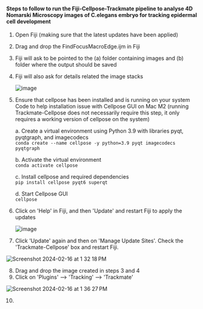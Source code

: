 #### Steps to follow to run the Fiji-Cellpose-Trackmate pipeline to analyse 4D Nomarski Microscopy images of C.elegans embryo for tracking epidermal cell development

1. Open Fiji (making sure that the latest updates have been applied)
2. Drag and drop the FindFocusMacroEdge.ijm in Fiji
3. Fiji will ask to be pointed to the (a) folder containing images and (b) folder where the output should be saved
4. Fiji will also ask for details related the image stacks
   
   ![image](https://github.com/ShataDg/HardinLab_SD/assets/139376717/3baca39e-d749-44c8-ba8b-a872ae87447f)

5. Ensure that cellpose has been installed and is running on your system
   Code to help installation issue with Cellpose GUI on Mac M2 (running Trackmate-Cellpose does not necessarily require this step, it only requires a working version of cellpose on the system)

   a. Create a virtual environment using Python 3.9 with libraries pyqt, pyqtgraph, and imagecodecs
   <br> ```conda create --name cellpose -y python=3.9 pyqt imagecodecs pyqtgraph```

   b. Activate the virtual environment
   <br> ```conda activate cellpose```

   c. Install cellpose and required dependencies
   <br> ```pip install cellpose pyqt6 superqt```

   d. Start Cellpose GUI
   <br> ```cellpose```

6. Click on 'Help' in Fiji, and then 'Update' and restart Fiji to apply the updates
   
   ![image](https://github.com/ShataDg/HardinLab_SD/assets/139376717/86f8468a-6083-46fc-a587-413f98bc8c5a)

7. Click 'Update' again and then on 'Manage Update Sites'. Check the 'Trackmate-Cellpose' box and restart Fiji.

![Screenshot 2024-02-16 at 1 32 18 PM](https://github.com/ShataDg/HardinLab_SD/assets/139376717/aa239d3a-ec99-40af-b151-fc564fda548b)

8. Drag and drop the image created in steps 3 and 4
9. Click on 'Plugins' --> 'Tracking' --> 'Trackmate'

![Screenshot 2024-02-16 at 1 36 27 PM](https://github.com/ShataDg/HardinLab_SD/assets/139376717/a932038c-8a75-485c-ac83-ff4328d63994)

10. 











